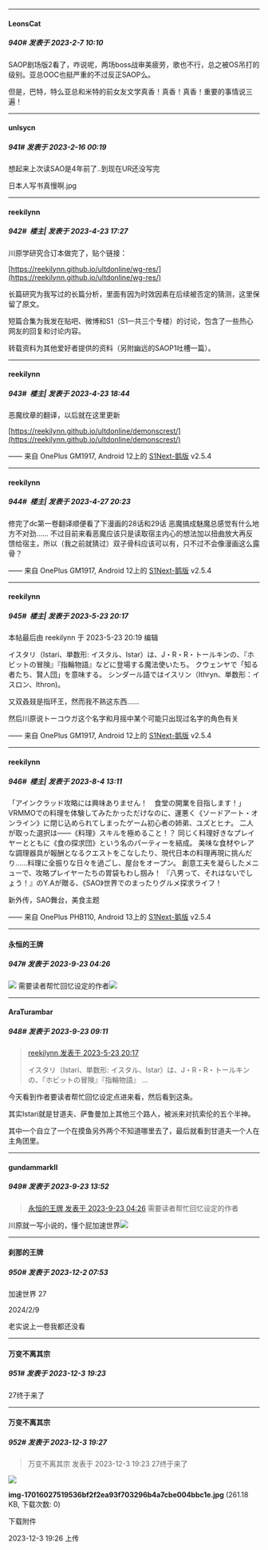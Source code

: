 
*****

####  LeonsCat  
##### 940#       发表于 2023-2-7 10:10

SAOP剧场版2看了，咋说呢，两场boss战审美疲劳，歌也不行，总之被OS吊打的级别。亚总OOC也挺严重的不过反正SAOP么。

但是，巴特，特么亚总和米特的前女友文学真香！真香！真香！重要的事情说三遍！

*****

####  unlsycn  
##### 941#       发表于 2023-2-16 00:19

想起来上次读SAO是4年前了..到现在UR还没写完

日本人写书真慢啊.jpg

*****

####  reekilynn  
##### 942#         楼主| 发表于 2023-4-23 17:27

川原学研究合订本做完了，贴个链接：

[https://reekilynn.github.io/ultdonline/wg-res/](https://reekilynn.github.io/ultdonline/wg-res/)

长篇研究为我写过的长篇分析，里面有因为时效因素在后续被否定的猜测，这里保留了原文。

短篇合集为我发在贴吧、微博和S1（S1一共三个专楼）的讨论，包含了一些热心网友的回复和讨论内容。

转载资料为其他爱好者提供的资料（另附幽远的SAOP1吐槽一篇）。


*****

####  reekilynn  
##### 943#         楼主| 发表于 2023-4-23 18:44

恶魔纹章的翻译，以后就在这里更新

[https://reekilynn.github.io/ultdonline/demonscrest/](https://reekilynn.github.io/ultdonline/demonscrest/)

—— 来自 OnePlus GM1917, Android 12上的 [S1Next-鹅版](https://github.com/ykrank/S1-Next/releases) v2.5.4

*****

####  reekilynn  
##### 944#         楼主| 发表于 2023-4-27 20:23

修完了dc第一卷翻译顺便看了下漫画的28话和29话
恶魔搞成魅魔总感觉有什么地方不对劲……
不过目前来看恶魔应该只是读取宿主内心的想法加以扭曲放大再反馈给宿主，所以（我之前就猜过）双子骨科应该可以有，只不过不会像漫画这么露骨？

—— 来自 OnePlus GM1917, Android 12上的 [S1Next-鹅版](https://github.com/ykrank/S1-Next/releases) v2.5.4

*****

####  reekilynn  
##### 945#         楼主| 发表于 2023-5-23 20:17

 本帖最后由 reekilynn 于 2023-5-23 20:19 编辑 

イスタリ（Istari、単数形: イスタル、Istar）は、J・R・R・トールキンの、『ホビットの冒険』『指輪物語』などに登場する魔法使いたち。 クウェンヤで「知る者たち、賢人団」を意味する。 シンダール語ではイスリン（Ithryn、単数形：イスロン、Ithron)。

又双叒叕是指环王，然而我不熟这东西……

然后川原说トーコウガ这个名字和月摇中某个可能只出现过名字的角色有关

—— 来自 OnePlus GM1917, Android 12上的 [S1Next-鹅版](https://github.com/ykrank/S1-Next/releases) v2.5.4

*****

####  reekilynn  
##### 946#         楼主| 发表于 2023-8-4 13:11

「アインクラッド攻略には興味ありません！　食堂の開業を目指します！」
VRMMOでの料理を体験してみたかっただけなのに、運悪く《ソードアート・オンライン》に閉じ込められてしまったゲーム初心者の姉弟、ユズとヒナ。
二人が取った選択は――《料理》スキルを極めること！？
同じく料理好きなプレイヤーとともに《食の探求団》という名のパーティーを結成。
美味な食材やレアな調理器具が報酬となるクエストをこなしたり、現代日本の料理再現に挑んだり……料理に全振りな日々を過ごし、屋台をオープン。
創意工夫を凝らしたメニューで、攻略プレイヤーたちの胃袋もわし掴み！
『八男って、それはないでしょう！』のY.Aが贈る、《SAO》世界でのまったりグルメ探求ライフ！

新外传，SAO舞台，美食主题

—— 来自 OnePlus PHB110, Android 13上的 [S1Next-鹅版](https://github.com/ykrank/S1-Next/releases) v2.5.4

*****

####  永恒的王牌  
##### 947#       发表于 2023-9-23 04:26

<img src="https://p.sda1.dev/13/0f4b019d2cd51ca5bb8cdb9ea10f4c6e/CMP_20230923042433724.jpg" referrerpolicy="no-referrer">
需要读者帮忙回忆设定的作者<img src="https://static.saraba1st.com/image/smiley/face2017/068.png" referrerpolicy="no-referrer">

*****

####  AraTurambar  
##### 948#       发表于 2023-9-23 09:11

<blockquote><a href="httphttps://bbs.saraba1st.com/2b/forum.php?mod=redirect&amp;goto=findpost&amp;pid=60963357&amp;ptid=1551439" target="_blank">reekilynn 发表于 2023-5-23 20:17</a>

イスタリ（Istari、単数形: イスタル、Istar）は、J・R・R・トールキンの、『ホビットの冒険』『指輪物語』 ...</blockquote>
今天看到作者要读者帮忙回忆设定点进来看，然后看到这条。

其实Istari就是甘道夫、萨鲁曼加上其他三个路人，被派来对抗索伦的五个半神。

其中一个自立了一个在摸鱼另外两个不知道哪里去了，最后就看到甘道夫一个人在主角团里。

*****

####  gundammarkⅡ  
##### 949#       发表于 2023-9-23 13:52

<blockquote><a href="httphttps://bbs.saraba1st.com/2b/forum.php?mod=redirect&amp;goto=findpost&amp;pid=62499990&amp;ptid=1551439" target="_blank">永恒的王牌 发表于 2023-9-23 04:26</a>
需要读者帮忙回忆设定的作者</blockquote>
川原就一写小说的，懂个屁加速世界<img src="https://static.saraba1st.com/image/smiley/face2017/047.png" referrerpolicy="no-referrer">

*****

####  刹那的王牌  
##### 950#       发表于 2023-12-2 07:53

加速世界 27

2024/2/9

老实说上一卷我都还没看


*****

####  万变不离其宗  
##### 951#       发表于 2023-12-3 19:23

27终于来了

*****

####  万变不离其宗  
##### 952#       发表于 2023-12-3 19:27

<blockquote>万变不离其宗 发表于 2023-12-3 19:23
27终于来了</blockquote>

<img src="https://img.saraba1st.com/forum/202312/03/192606m36bt1hi73qhszbl.jpg" referrerpolicy="no-referrer">

<strong>img-17016027519536bf2f2ea93f703296b4a7cbe004bbc1e.jpg</strong> (261.18 KB, 下载次数: 0)

下载附件

2023-12-3 19:26 上传

